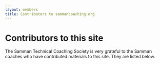 ```yaml
---
layout: members
title: Contributors to sammancoaching.org
---
```


# Contributors to this site

The Samman Technical Coaching Society is very grateful to the Samman coaches who have contributed materials to this site. They are listed below.